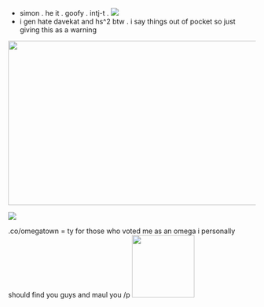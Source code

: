 - simon . he it . goofy . intj-t . <img src=https://file.garden/ZThmAnlIhS-zreal/Tumblr_l_2771408661165495.jpg> 
- i gen hate davekat and hs^2 btw . i say things out of pocket so just giving this as a warning 

<img src=https://64.media.tumblr.com/6731df42088319969ca77a68f0498e71/72a472ccef36864f-ce/s2048x3072/5ea31a558a682fcc28a4cc09d300915deee8c54b.png width=536 height=335>

<a href="https://hits.seeyoufarm.com"><img src="https://hits.seeyoufarm.com/api/count/incr/badge.svg?url=https%3A%2F%2Fgithub.com%2Fhardchrist&count_bg=%23E00707&title_bg=%23555555&icon=&icon_color=%23FFFFFF&title=views&edge_flat=false"/></a>

.co/omegatown = ty for those who voted me as an omega i personally should find you guys and maul you /p
<img src="https://file.garden/ZThmAnlIhS-zreal/Screenshot_2024_0609_120353.png" width="127">
